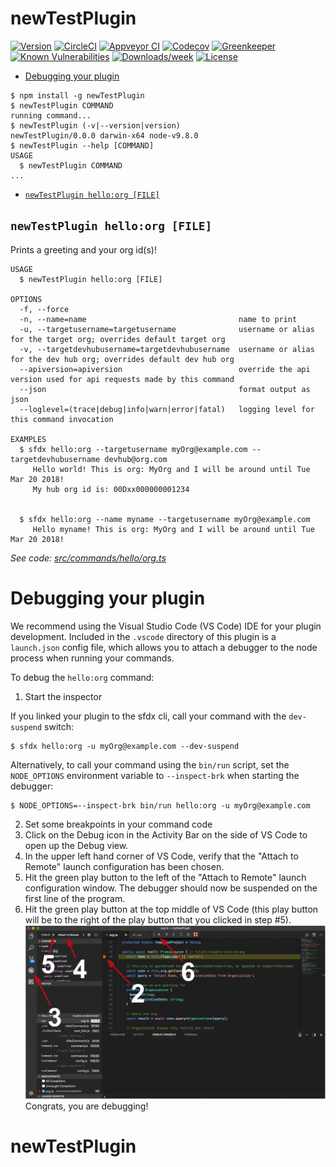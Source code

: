 newTestPlugin
=============



[![Version](https://img.shields.io/npm/v/newTestPlugin.svg)](https://npmjs.org/package/newTestPlugin)
[![CircleCI](https://circleci.com/gh/allileong/newTestPlugin/tree/master.svg?style=shield)](https://circleci.com/gh/allileong/newTestPlugin/tree/master)
[![Appveyor CI](https://ci.appveyor.com/api/projects/status/github/allileong/newTestPlugin?branch=master&svg=true)](https://ci.appveyor.com/project/heroku/newTestPlugin/branch/master)
[![Codecov](https://codecov.io/gh/allileong/newTestPlugin/branch/master/graph/badge.svg)](https://codecov.io/gh/allileong/newTestPlugin)
[![Greenkeeper](https://badges.greenkeeper.io/allileong/newTestPlugin.svg)](https://greenkeeper.io/)
[![Known Vulnerabilities](https://snyk.io/test/github/allileong/newTestPlugin/badge.svg)](https://snyk.io/test/github/allileong/newTestPlugin)
[![Downloads/week](https://img.shields.io/npm/dw/newTestPlugin.svg)](https://npmjs.org/package/newTestPlugin)
[![License](https://img.shields.io/npm/l/newTestPlugin.svg)](https://github.com/allileong/newTestPlugin/blob/master/package.json)

<!-- toc -->
* [Debugging your plugin](#debugging-your-plugin)
<!-- tocstop -->
<!-- install -->
<!-- usage -->
```sh-session
$ npm install -g newTestPlugin
$ newTestPlugin COMMAND
running command...
$ newTestPlugin (-v|--version|version)
newTestPlugin/0.0.0 darwin-x64 node-v9.8.0
$ newTestPlugin --help [COMMAND]
USAGE
  $ newTestPlugin COMMAND
...
```
<!-- usagestop -->
<!-- commands -->
* [`newTestPlugin hello:org [FILE]`](#new-test-plugin-helloorg-file)

## `newTestPlugin hello:org [FILE]`

Prints a greeting and your org id(s)!

```
USAGE
  $ newTestPlugin hello:org [FILE]

OPTIONS
  -f, --force
  -n, --name=name                                  name to print
  -u, --targetusername=targetusername              username or alias for the target org; overrides default target org
  -v, --targetdevhubusername=targetdevhubusername  username or alias for the dev hub org; overrides default dev hub org
  --apiversion=apiversion                          override the api version used for api requests made by this command
  --json                                           format output as json
  --loglevel=(trace|debug|info|warn|error|fatal)   logging level for this command invocation

EXAMPLES
  $ sfdx hello:org --targetusername myOrg@example.com --targetdevhubusername devhub@org.com
     Hello world! This is org: MyOrg and I will be around until Tue Mar 20 2018!
     My hub org id is: 00Dxx000000001234
  

  $ sfdx hello:org --name myname --targetusername myOrg@example.com
     Hello myname! This is org: MyOrg and I will be around until Tue Mar 20 2018!
```

_See code: [src/commands/hello/org.ts](https://github.com/allileong/newTestPlugin/blob/v0.0.0/src/commands/hello/org.ts)_
<!-- commandsstop -->
<!-- debugging-your-plugin -->
# Debugging your plugin
We recommend using the Visual Studio Code (VS Code) IDE for your plugin development. Included in the `.vscode` directory of this plugin is a `launch.json` config file, which allows you to attach a debugger to the node process when running your commands.

To debug the `hello:org` command: 
1. Start the inspector
  
If you linked your plugin to the sfdx cli, call your command with the `dev-suspend` switch: 
```sh-session
$ sfdx hello:org -u myOrg@example.com --dev-suspend
```
  
Alternatively, to call your command using the `bin/run` script, set the `NODE_OPTIONS` environment variable to `--inspect-brk` when starting the debugger:
```sh-session
$ NODE_OPTIONS=--inspect-brk bin/run hello:org -u myOrg@example.com
```

2. Set some breakpoints in your command code
3. Click on the Debug icon in the Activity Bar on the side of VS Code to open up the Debug view.
4. In the upper left hand corner of VS Code, verify that the "Attach to Remote" launch configuration has been chosen.
5. Hit the green play button to the left of the "Attach to Remote" launch configuration window. The debugger should now be suspended on the first line of the program. 
6. Hit the green play button at the top middle of VS Code (this play button will be to the right of the play button that you clicked in step #5).
<br><img src=".images/vscodeScreenshot.png" width="480" height="278"><br>
Congrats, you are debugging!
# newTestPlugin
